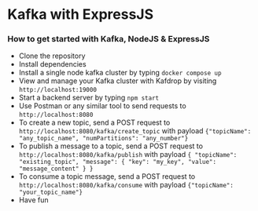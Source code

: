 # Kafka with ExpressJS
### How to get started with Kafka, NodeJS & ExpressJS
- Clone the repository
- Install dependencies
- Install a single node kafka cluster by typing ```docker compose up```
- View and manage your Kafka cluster with Kafdrop by visiting ```http://localhost:19000```
- Start a backend server by typing ```npm start```
- Use Postman or any similar tool to send requests to ```http://localhost:8080```
- To create a new topic, send a POST request to ```http://localhost:8080/kafka/create_topic``` with payload
  `{"topicName": "any_topic_name", "numPartitions": "any_number"}`
- To publish a message to a topic, send a POST request to ```http://localhost:8080/kafka/publish``` with payload
  `{
      "topicName": "existing_topic",
      "message": {
                    "key": "my_key",
                    "value": "message_content"
      }
  }`
- To consume a topic message, send a POST request to ```http://localhost:8080/kafka/consume``` with payload ```{"topicName": "your_topic_name"}```
- Have fun
